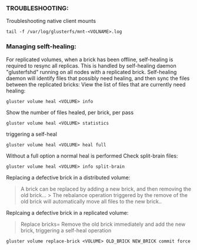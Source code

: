 ### TROUBLESHOOTING:
Troubleshooting native client mounts
```
tail -f /var/log/glusterfs/mnt-<VOLNAME>.log
```
### Managing selft-healing:
For replicated volumes, when a brick has been offline, self-healing is required to resync all replicas. This is handled by self-healing daemon "glusterfshd" running on all nodes with a replicated brick.
Self-healing daemon will identify files that possibly need healing, and then sync the files between the replicated bricks:
View the list of files that are currently need healing:
```
gluster volume heal <VOLUME> info
```
Show the number of files healed, per brick, per pass
```
gluster volume heal <VOLUME> statistics
```
triggering a self-heal
```
gluster volume heal <VOLUME> heal full
```
Without a full option a normal heal is performed
Check split-brain files:
```
gluster volume heal <VOLUME> info split-brain
```

Replacing a defective brick in a distributed volume:
> A brick can be replaced by adding a new brick, and then removing the old brick... > The rebalance operation triggered by the remove of the old brick will automatically move all files to the new brick..

Replcaing a defective brick in a replicated volume:
> Replace bricks= Remove the old brick immediately and add the new brick, triggering a self-heal operation
```
gluster volume replace-brick <VOLUME> OLD_BRICK NEW_BRICK commit force
```
